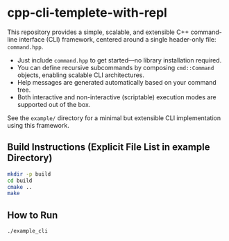 
# cpp-cli-templete-with-repl

This repository provides a simple, scalable, and extensible C++ command-line interface (CLI) framework, centered around a single header-only file: `command.hpp`.

- Just include `command.hpp` to get started—no library installation required.
- You can define recursive subcommands by composing `cmd::Command` objects, enabling scalable CLI architectures.
- Help messages are generated automatically based on your command tree.
- Both interactive and non-interactive (scriptable) execution modes are supported out of the box.

See the `example/` directory for a minimal but extensible CLI implementation using this framework.

## Build Instructions (Explicit File List in example Directory)

```sh
mkdir -p build
cd build
cmake ..
make
```

## How to Run

```sh
./example_cli
```
